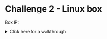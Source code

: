 # Challenge 2 - Linux box


Box IP:

<details>
  <summary>Click here for a walkthrough</summary>
  
  Use 'git clone' to retrieve exploits.git, then move into the resulting directory with 'cd'
  
  <p align="center">
	      <img src="https://github.com/DMUHackers/weekly_sessions/blob/master/2020-2021/week_11/challenge_2/ch2shots/gitcloneandcd.png">
  </p>
  
  Compile using the 'make' command
  
  <p align="center">
	      <img src="https://github.com/DMUHackers/weekly_sessions/blob/master/2020-2021/week_11/challenge_2/ch2shots/make.png">
  </p>

  Run the program and then check your success with 'id'

  <p align="center">
	      <img src="https://github.com/DMUHackers/weekly_sessions/blob/master/2020-2021/week_11/challenge_2/ch2shots/rootgain.png">
  </p>

</details>
